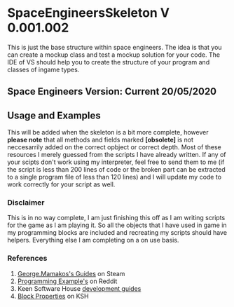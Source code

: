 # SpaceEngineersSkeleton V 0.001.002
This is just the base structure within space engineers. The idea is that you can create a mockup class and test a mockup solution for your code. The IDE of VS should help you to create the structure of your program and classes of ingame types.

## Space Engineers Version: Current 20/05/2020

## Usage and Examples
This will be added when the skeleton is a bit more complete, however **please note** that all methods and fields marked **\[obsolete]** is not neccesarrily added on the correct opbject or correct depth. Most of these resources I merely guessed from the scripts I have already written. If any of your scipts don't work using my interpreter, feel free to send them to me (if the script is less than 200 lines of code or the broken part can be extracted to a single program file of less than 120 lines) and I will update my code to work correctly for your script as well.

### Disclaimer
This is in no way complete, I am just finishing this off as I am writing scripts for the game as I am playing it. So all the objects that I have used in game in my programming blocks are included and recreating my scripts should have helpers. Everything else I am completing on a on use basis.

### References
1. [George.Mamakos's Guides](https://steamcommunity.com/sharedfiles/filedetails/?id=360966557) on Steam
1. [Programming Example's](https://www.reddit.com/r/spaceengineers/comments/3233pi/programming_tutorialexamples/)  on Reddit
1. Keen Software House [development guides](https://forum.keenswh.com/forums/programming-guides-and-tools.410941/)
1. [Block Properties](https://forum.keenswh.com/threads/guide-programmable-block-block-properties.7230273/#post-1285622310) on KSH
